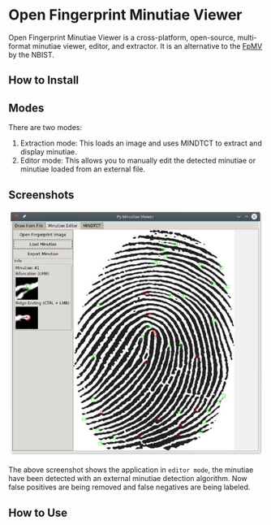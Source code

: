 # Open Fingerprint Minutiae Viewer
Open Fingerprint Minutiae Viewer is a cross-platform, open-source, multi-format minutiae viewer, editor, and extractor. It is an alternative to the [FpMV](https://www.nist.gov/services-resources/software/fingerprint-minutiae-viewer-fpmv) by the NBIST.

## How to Install

## Modes

There are two modes:

1. Extraction mode: This loads an image and uses MINDTCT to extract and display minutiae.
2. Editor mode: This allows you to manually edit the detected minutiae or minutiae loaded from an external file.

## Screenshots

![Screenshot of Editor Mode](.readme/Screenshot_editor.png)

The above screenshot shows the application in `editor mode`, the minutiae have been detected with an external minutiae detection algorithm. Now false positives are being removed and false negatives are being labeled.

## How to Use

